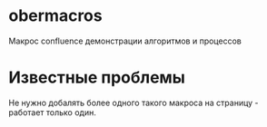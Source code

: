 # obermacros
Макрос confluence демонстрации алгоритмов и процессов

# Известные проблемы

Не нужно добалять более одного такого макроса на страницу - работает только один. 
